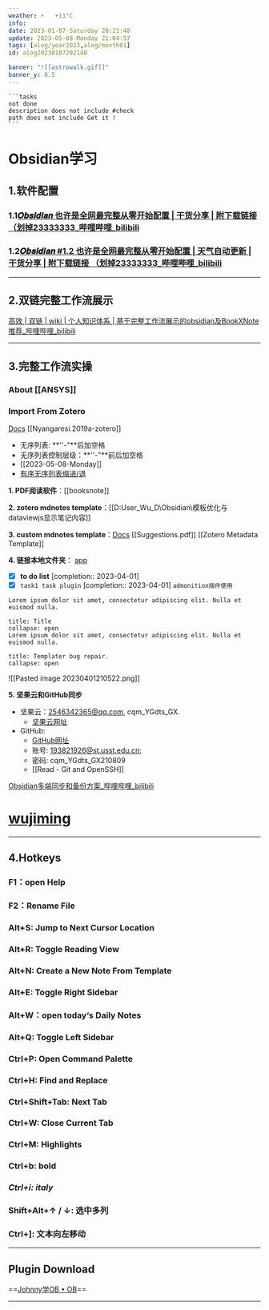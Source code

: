 ```yaml
---
weather: ☀️   +11°C
info: 
date: 2023-01-07-Saturday 20:21:48
update: 2023-05-08-Monday 21:04:57
tags: [alog/year2023,alog/month01]
id: alog20230107202148

banner: "![[astrowalk.gif]]"
banner_y: 0.5
---
```

````ad-todo
```tasks
not done
description does not include #check
path does not include Get it !
```
````

# Obsidian学习

## 1.软件配置
### 1.1[𝑶𝒃𝒔𝒊𝒅𝒊𝒂𝒏 也许是全网最完整从零开始配置 | 干货分享 | 附下载链接 （划掉23333333_哔哩哔哩_bilibili](https://www.bilibili.com/video/BV1yi4y1d7g4/?spm_id_from=333.999.0.0)
### 1.2[𝑶𝒃𝒔𝒊𝒅𝒊𝒂𝒏 #1.2 也许是全网最完整从零开始配置 | 天气自动更新 | 干货分享 | 附下载链接 （划掉23333333_哔哩哔哩_bilibili](https://www.bilibili.com/video/BV1JS4y1M7Ss/?spm_id_from=333.999.0.0&vd_source=4f4f9eaa7c3c2df88a108df3464284bc)

---


## 2.双链完整工作流展示
[高效 | 双链 | wiki | 个人知识体系 | 基于完整工作流展示的obsidian及BookXNote推荐_哔哩哔哩_bilibili](https://www.bilibili.com/video/BV1Uv411u7Yb/?spm_id_from=333.999.0.0&vd_source=4f4f9eaa7c3c2df88a108df3464284bc)

---


## 3.完整工作流实操
### About [[ANSYS]]
### Import From Zotero
[Docs](https://f8lfn9zs2l.feishu.cn/docs/doccnNsx8SjHN02Y14EsEOyUHKh)
[[Nyangaresi.2019a-zotero]]


- 无序列表: **''-"**后加空格
 - 无序列表控制层级：**''-"**前后加空格
 - [[2023-05-08-Monday]]
 - [有序无序列表缩进/退](https://zhuanlan.zhihu.com/p/492198616)

**1. PDF阅读软件**：[[booksnote]]

**2. zotero mdnotes template**：[[D:User_Wu_D\Obsidian\模板优化与dataviewjs显示笔记内容]]

**3. custom mdnotes template**：[Docs](https://f8lfn9zs2l.feishu.cn/docs/doccnNsx8SjHN02Y14EsEOyUHKh)
[[Suggestions.pdf]]
[[Zotero Metadata Template]]

**4. 链接本地文件夹**： [app](D:\User_Wu_D\CAJ2PDF\caj2pdf_v0.1.0\caj2pdf_gui-v0.1.0)

- [x] **to do list** [completion:: 2023-04-01]
- [x] `task1 task plugin` [completion:: 2023-04-01]
`admonition插件使用`
```ad-note
Lorem ipsum dolor sit amet, consectetur adipiscing elit. Nulla et euismod nulla. 
```

```ad-note 
title: Title
collapse: open
Lorem ipsum dolor sit amet, consectetur adipiscing elit. Nulla et euismod nulla. 
```

```ad-failure
title: Templater bug repair.
callapse: open
```
![[Pasted image 20230401210522.png]]

**5. 坚果云和GitHub同步**

- 坚果云：2546342365@qq.com, cqm_YGdts_GX.
	- [坚果云网址](https://www.jianguoyun.com/#/) 
- GitHub: 
	- [GitHub网址](https://github.com/) 
	- 账号: 193821926@st.usst.edu.cn;
	- 密码: cqm_YGdts_GX210809
	- [[Read - Git and OpenSSH]]


[Obsidian多端同步和备份方案\_哔哩哔哩\_bilibili](https://www.bilibili.com/video/BV1RF411K7aN/?spm_id_from=333.337.search-card.all.click&vd_source=4f4f9eaa7c3c2df88a108df3464284bc)

# [ wujiming](https://www.baidu.com)
---

## 4.Hotkeys
### F1：open Help
### F2：Rename File
### Alt+S: Jump to Next Cursor Location
### Alt+R: Toggle Reading View
### Alt+N: Create a New Note From Template
### Alt+E: Toggle Right Sidebar
### Alt+W：open today‘s Daily Notes
### Alt+Q: Toggle Left Sidebar
### Ctrl+P: Open Command Palette
### Ctrl+H: Find and Replace
### Ctrl+Shift+Tab: Next Tab
### Ctrl+W: Close Current Tab
### Ctrl+M: Highlights
### **Ctrl+b: bold**
### *Ctrl+i: italy*
### Shift+Alt+$\uparrow$ / $\downarrow$: 选中多列
### Ctrl+]: 文本向左移动

---


## Plugin Download
==[Johnny学OB • OB](https://ob.pory.app/)== 

---
